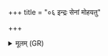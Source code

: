 +++
title = "०६ इन्द्रः सेनां मोहयतु"

+++
<details><summary>मूलम् (GR)</summary>

इन्द्रः सेनां मोहयतु  
मरुतो घ्नन्त्व् ओजसा ।  
अग्नेर् वातस्य ध्राज्या  
तान् विषूचो वि नाशय ॥
</details>